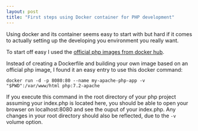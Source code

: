 ```yaml
---
layout: post
title: "First steps using Docker container for PHP development"
---
```


Using docker and its container seems easy to start with but hard if it comes to actually setting up the developing you environment you really want.

To start off easy I used the [official php images from docker hub](https://hub.docker.com/_/php).

Instead of creating a Dockerfile and building your own image based on an official php image, I found it an easy entry to use this docker command:
```
docker run -d -p 8080:80 --name my-apache-php-app -v "$PWD":/var/www/html php:7.2-apache
```
If you execute this command in the root directory of your php project assuming your index.php is located here, you should be able to open your browser on localhost:8080 and see the ouput of your index.php. Any changes in your root directory should also be reflected, due to the ```-v``` volume option.
